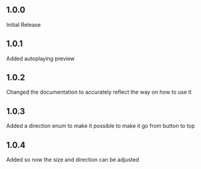 ## 1.0.0

Initial Release

## 1.0.1

Added autoplaying preview

## 1.0.2

Changed the documentation to accurately reflect the way on how to use it

## 1.0.3

Added a direction enum to make it possible to make it go from button to top

## 1.0.4

Added so now the size and direction can be adjusted
